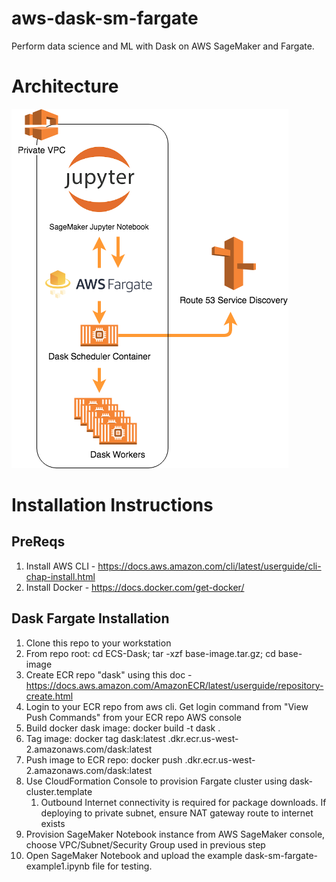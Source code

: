 # aws-dask-sm-fargate
Perform data science and ML with Dask on AWS SageMaker and Fargate.

# Architecture

![aws-dask-fargate-arch](./solution-arch.png)

# Installation Instructions

## PreReqs
1.  Install AWS CLI - https://docs.aws.amazon.com/cli/latest/userguide/cli-chap-install.html
2.  Install Docker - https://docs.docker.com/get-docker/

## Dask Fargate Installation
1.  Clone this repo to your workstation
1.  From repo root: cd ECS-Dask; tar -xzf base-image.tar.gz; cd base-image
1.  Create ECR repo "dask" using this doc - https://docs.aws.amazon.com/AmazonECR/latest/userguide/repository-create.html
1.  Login to your ECR repo from aws cli. Get login command from "View Push Commands" from your ECR repo AWS console  
1.  Build docker dask image: docker build -t dask .
1.  Tag image: docker tag dask:latest <AWS Account ID>.dkr.ecr.us-west-2.amazonaws.com/dask:latest
1.  Push image to ECR repo: docker push <AWS Account ID>.dkr.ecr.us-west-2.amazonaws.com/dask:latest
1.  Use CloudFormation Console to provision Fargate cluster using dask-cluster.template 
    1.  Outbound Internet connectivity is required for package downloads. If deploying to private subnet, ensure NAT gateway route to internet exists
1.  Provision SageMaker Notebook instance from AWS SageMaker console, choose VPC/Subnet/Security Group used in previous step
1.  Open SageMaker Notebook and upload the example dask-sm-fargate-example1.ipynb file for testing.
 

